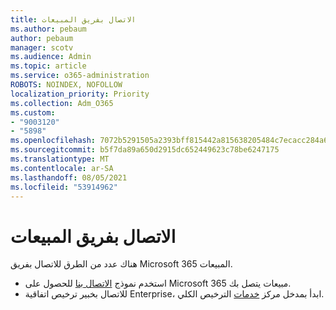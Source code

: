 ```yaml
---
title: الاتصال بفريق المبيعات
ms.author: pebaum
author: pebaum
manager: scotv
ms.audience: Admin
ms.topic: article
ms.service: o365-administration
ROBOTS: NOINDEX, NOFOLLOW
localization_priority: Priority
ms.collection: Adm_O365
ms.custom:
- "9003120"
- "5898"
ms.openlocfilehash: 7072b5291505a2393bff815442a815638205484c7ecacc284a6fc52229fee470
ms.sourcegitcommit: b5f7da89a650d2915dc652449623c78be6247175
ms.translationtype: MT
ms.contentlocale: ar-SA
ms.lasthandoff: 08/05/2021
ms.locfileid: "53914962"
---
```

# <a name="contact-the-sales-team"></a>الاتصال بفريق المبيعات

هناك عدد من الطرق للاتصال بفريق Microsoft 365 المبيعات.

- استخدم نموذج [الاتصال بنا](https://go.microsoft.com/fwlink/p/?LinkId=518644&clcid=0x0409) للحصول على Microsoft 365 مبيعات يتصل بك.
- للاتصال بخبير ترخيص اتفاقية Enterprise، ابدأ بمدخل مركز [خدمات](https://go.microsoft.com/fwlink/p/?LinkId=329762) الترخيص الكلي.
